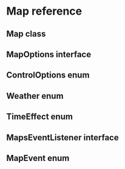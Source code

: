 # Map reference

## Map class

## MapOptions interface

## ControlOptions enum

## Weather enum

## TimeEffect enum

## MapsEventListener interface

## MapEvent enum